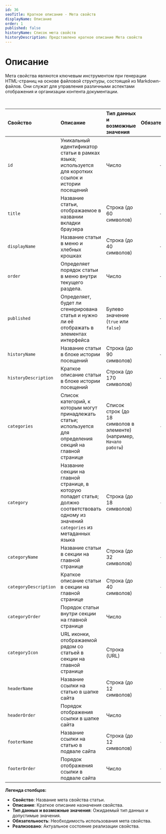 ```yaml
---
id: 36
seoTitle: Краткое описание - Мета свойств
displayName: Описание
order: 1
published: false
historyName: Список мета свойств
historyDescription: Представлено краткое описание Мета свойств
---
```


# Описание

Мета свойства являются ключевым инструментом при генерации HTML-страниц на основе файловой структуры, состоящей из Markdown-файлов.
Они служат для управления различными аспектами отображения и организации контента документации.

<br/>

| Свойство              | Описание                                                                                                                                  | Тип данных и возможные значения                                       | Обязательность | Реализовано |
|:----------------------|:------------------------------------------------------------------------------------------------------------------------------------------|:----------------------------------------------------------------------|:--------------:|:-----------:|
| `id`                  | Уникальный идентификатор статьи в рамках языка; используется для коротких ссылок и истории посещений                                      | Число                                                                 |       +        |      -      |
| `title`               | Название статьи, отображаемое в названии вкладки браузера                                                                                 | Строка (до 60 символов)                                               |       +        |      +      |
| `displayName`         | Название статьи в меню и хлебных крошках                                                                                                  | Строка (до 40 символов)                                               |       +        |      +      |
| `order`               | Определяет порядок статьи в меню внутри текущего раздела.                                                                                 | Число                                                                 |       +        |      +      |
| `published`           | Определяет, будет ли сгенерирована статья и нужно ли её отображать в элементах интерфейса                                                 | Булево значение (`true` или `false`)                                  |       +        |      +      |
| `historyName`         | Название статьи в блоке истории посещений                                                                                                 | Строка (до 90 символов)                                               |       +        |      -      |
| `historyDescription`  | Краткое описание статьи в блоке истории посещений                                                                                         | Строка (до 170 символов)                                              |       +        |      -      |
| `categories`          | Список категорий, к которым могут принадлежать статьи; используется для определения секций на главной странице                            | Список строк (до 18 символов в элементе)  (например, `Начало работы`) |       -        |      -      |
| `category`            | Название секции на главной странице, в которую попадет статья; должно соответствовать одному из значений `categories` из метаданных языка | Строка (до 18 символов)                                               |       -        |      -      |
| `categoryName`        | Название статьи в секции на главной странице                                                                                              | Строка (до 32 символов)                                               |       -        |      -      |
| `categoryDescription` | Краткое описание статьи в секции на главной странице                                                                                      | Строка (до 40 символов)                                               |       -        |      -      |
| `categoryOrder`       | Порядок статьи внутри секции на главной странице                                                                                          | Число                                                                 |       -        |      -      |
| `categoryIcon`        | URL иконки, отображаемой рядом со статьей в секции на главной странице                                                                    | Строка (URL)                                                          |       -        |      -      |
| `headerName`          | Название ссылки на статью в шапке сайта                                                                                                   | Строка (до 12 символов)                                               |       -        |      -      |
| `headerOrder`         | Порядок отображения ссылки в шапке сайта                                                                                                  | Число                                                                 |       -        |      -      |
| `footerName`          | Название ссылки на статью в подвале сайта                                                                                                 | Строка (до 12 символов)                                               |       -        |      -      |
| `footerOrder`         | Порядок отображения ссылки в подвале сайта                                                                                                | Число                                                                 |       -        |      -      |


**Легенда столбцов:**

- **Свойство**: Название мета свойства статьи.
- **Описание**: Краткое описание назначения свойства.
- **Тип данных и возможные значения**: Ожидаемый тип данных и допустимые значения.
- **Обязательность**: Необходимость использования мета свойства.
- **Реализовано**: Актуальное состояние реализации свойства.
